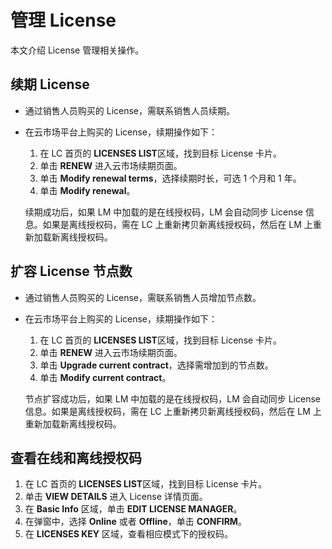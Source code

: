 # 管理 License

本文介绍 License 管理相关操作。

## 续期 License

- 通过销售人员购买的 License，需联系销售人员续期。
- 在云市场平台上购买的 License，续期操作如下：
  1. 在 LC 首页的 **LICENSES LIST**区域，找到目标 License 卡片。
  2. 单击 **RENEW** 进入云市场续期页面。
  3. 单击 **Modify renewal terms**，选择续期时长，可选 1 个月和 1 年。
  4. 单击 **Modify renewal**。

  续期成功后，如果 LM 中加载的是在线授权码，LM 会自动同步 License 信息。如果是离线授权码，需在 LC 上重新拷贝新离线授权码，然后在 LM 上重新加载新离线授权码。

## 扩容 License 节点数

- 通过销售人员购买的 License，需联系销售人员增加节点数。
- 在云市场平台上购买的 License，续期操作如下：
  1. 在 LC 首页的 **LICENSES LIST**区域，找到目标 License 卡片。
  2. 单击 **RENEW** 进入云市场续期页面。
  3. 单击 **Upgrade current contract**，选择需增加到的节点数。
  4. 单击 **Modify current contract**。

  节点扩容成功后，如果 LM 中加载的是在线授权码，LM 会自动同步 License 信息。如果是离线授权码，需在 LC 上重新拷贝新离线授权码，然后在 LM 上重新加载新离线授权码。

## 查看在线和离线授权码

1. 在 LC 首页的 **LICENSES LIST**区域，找到目标 License 卡片。
2. 单击 **VIEW DETAILS** 进入 License 详情页面。
3. 在 **Basic Info** 区域，单击 **EDIT LICENSE MANAGER**。
4. 在弹窗中，选择 **Online** 或者 **Offline**，单击 **CONFIRM**。
5. 在 **LICENSES KEY** 区域，查看相应模式下的授权码。
